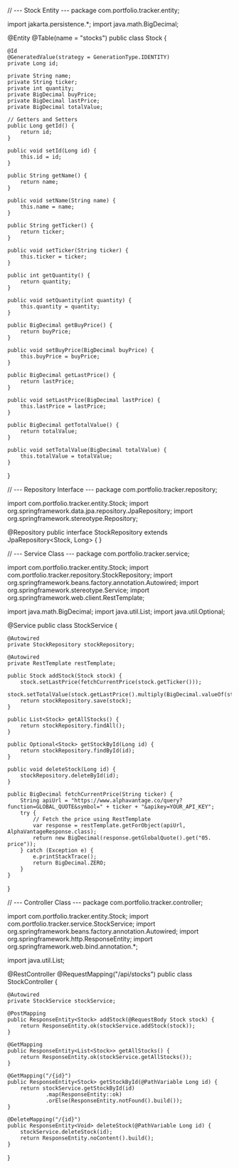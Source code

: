 // --- Stock Entity ---
package com.portfolio.tracker.entity;

import jakarta.persistence.*;
import java.math.BigDecimal;

@Entity
@Table(name = "stocks")
public class Stock {

    @Id
    @GeneratedValue(strategy = GenerationType.IDENTITY)
    private Long id;

    private String name;
    private String ticker;
    private int quantity;
    private BigDecimal buyPrice;
    private BigDecimal lastPrice;
    private BigDecimal totalValue;

    // Getters and Setters
    public Long getId() {
        return id;
    }

    public void setId(Long id) {
        this.id = id;
    }

    public String getName() {
        return name;
    }

    public void setName(String name) {
        this.name = name;
    }

    public String getTicker() {
        return ticker;
    }

    public void setTicker(String ticker) {
        this.ticker = ticker;
    }

    public int getQuantity() {
        return quantity;
    }

    public void setQuantity(int quantity) {
        this.quantity = quantity;
    }

    public BigDecimal getBuyPrice() {
        return buyPrice;
    }

    public void setBuyPrice(BigDecimal buyPrice) {
        this.buyPrice = buyPrice;
    }

    public BigDecimal getLastPrice() {
        return lastPrice;
    }

    public void setLastPrice(BigDecimal lastPrice) {
        this.lastPrice = lastPrice;
    }

    public BigDecimal getTotalValue() {
        return totalValue;
    }

    public void setTotalValue(BigDecimal totalValue) {
        this.totalValue = totalValue;
    }
}

// --- Repository Interface ---
package com.portfolio.tracker.repository;

import com.portfolio.tracker.entity.Stock;
import org.springframework.data.jpa.repository.JpaRepository;
import org.springframework.stereotype.Repository;

@Repository
public interface StockRepository extends JpaRepository<Stock, Long> {
}

// --- Service Class ---
package com.portfolio.tracker.service;

import com.portfolio.tracker.entity.Stock;
import com.portfolio.tracker.repository.StockRepository;
import org.springframework.beans.factory.annotation.Autowired;
import org.springframework.stereotype.Service;
import org.springframework.web.client.RestTemplate;

import java.math.BigDecimal;
import java.util.List;
import java.util.Optional;

@Service
public class StockService {

    @Autowired
    private StockRepository stockRepository;

    @Autowired
    private RestTemplate restTemplate;

    public Stock addStock(Stock stock) {
        stock.setLastPrice(fetchCurrentPrice(stock.getTicker()));
        stock.setTotalValue(stock.getLastPrice().multiply(BigDecimal.valueOf(stock.getQuantity())));
        return stockRepository.save(stock);
    }

    public List<Stock> getAllStocks() {
        return stockRepository.findAll();
    }

    public Optional<Stock> getStockById(Long id) {
        return stockRepository.findById(id);
    }

    public void deleteStock(Long id) {
        stockRepository.deleteById(id);
    }

    public BigDecimal fetchCurrentPrice(String ticker) {
        String apiUrl = "https://www.alphavantage.co/query?function=GLOBAL_QUOTE&symbol=" + ticker + "&apikey=YOUR_API_KEY";
        try {
            // Fetch the price using RestTemplate
            var response = restTemplate.getForObject(apiUrl, AlphaVantageResponse.class);
            return new BigDecimal(response.getGlobalQuote().get("05. price"));
        } catch (Exception e) {
            e.printStackTrace();
            return BigDecimal.ZERO;
        }
    }

}

// --- Controller Class ---
package com.portfolio.tracker.controller;

import com.portfolio.tracker.entity.Stock;
import com.portfolio.tracker.service.StockService;
import org.springframework.beans.factory.annotation.Autowired;
import org.springframework.http.ResponseEntity;
import org.springframework.web.bind.annotation.*;

import java.util.List;

@RestController
@RequestMapping("/api/stocks")
public class StockController {

    @Autowired
    private StockService stockService;

    @PostMapping
    public ResponseEntity<Stock> addStock(@RequestBody Stock stock) {
        return ResponseEntity.ok(stockService.addStock(stock));
    }

    @GetMapping
    public ResponseEntity<List<Stock>> getAllStocks() {
        return ResponseEntity.ok(stockService.getAllStocks());
    }

    @GetMapping("/{id}")
    public ResponseEntity<Stock> getStockById(@PathVariable Long id) {
        return stockService.getStockById(id)
                .map(ResponseEntity::ok)
                .orElse(ResponseEntity.notFound().build());
    }

    @DeleteMapping("/{id}")
    public ResponseEntity<Void> deleteStock(@PathVariable Long id) {
        stockService.deleteStock(id);
        return ResponseEntity.noContent().build();
    }
}


